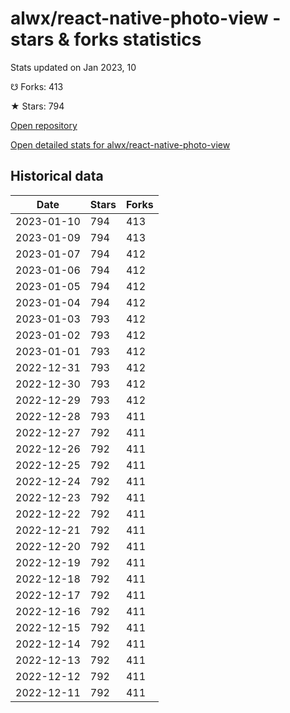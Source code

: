 # alwx/react-native-photo-view - stars & forks statistics

Stats updated on Jan 2023, 10

☋ Forks: 413

★ Stars: 794

[Open repository](https://github.com/alwx/react-native-photo-view)

[Open detailed stats for alwx/react-native-photo-view](https://reviewgithub.com/rep/alwx/react-native-photo-view)

## Historical data
| Date | Stars | Forks |
|------|-------|-------|
| 2023-01-10 | 794 | 413 | 
| 2023-01-09 | 794 | 413 | 
| 2023-01-07 | 794 | 412 | 
| 2023-01-06 | 794 | 412 | 
| 2023-01-05 | 794 | 412 | 
| 2023-01-04 | 794 | 412 | 
| 2023-01-03 | 793 | 412 | 
| 2023-01-02 | 793 | 412 | 
| 2023-01-01 | 793 | 412 | 
| 2022-12-31 | 793 | 412 | 
| 2022-12-30 | 793 | 412 | 
| 2022-12-29 | 793 | 412 | 
| 2022-12-28 | 793 | 411 | 
| 2022-12-27 | 792 | 411 | 
| 2022-12-26 | 792 | 411 | 
| 2022-12-25 | 792 | 411 | 
| 2022-12-24 | 792 | 411 | 
| 2022-12-23 | 792 | 411 | 
| 2022-12-22 | 792 | 411 | 
| 2022-12-21 | 792 | 411 | 
| 2022-12-20 | 792 | 411 | 
| 2022-12-19 | 792 | 411 | 
| 2022-12-18 | 792 | 411 | 
| 2022-12-17 | 792 | 411 | 
| 2022-12-16 | 792 | 411 | 
| 2022-12-15 | 792 | 411 | 
| 2022-12-14 | 792 | 411 | 
| 2022-12-13 | 792 | 411 | 
| 2022-12-12 | 792 | 411 | 
| 2022-12-11 | 792 | 411 | 


